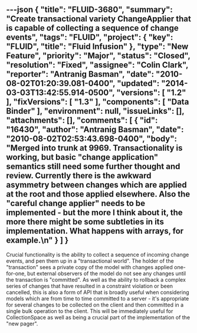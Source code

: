---json
{
  "title": "FLUID-3680",
  "summary": "Create transactional variety ChangeApplier that is capable of collecting a sequence of change events",
  "tags": "FLUID",
  "project": {
    "key": "FLUID",
    "title": "Fluid Infusion"
  },
  "type": "New Feature",
  "priority": "Major",
  "status": "Closed",
  "resolution": "Fixed",
  "assignee": "Colin Clark",
  "reporter": "Antranig Basman",
  "date": "2010-08-02T01:20:39.081-0400",
  "updated": "2014-03-03T13:42:55.914-0500",
  "versions": [
    "1.2"
  ],
  "fixVersions": [
    "1.3"
  ],
  "components": [
    "Data Binder"
  ],
  "environment": null,
  "issueLinks": [],
  "attachments": [],
  "comments": [
    {
      "id": "16430",
      "author": "Antranig Basman",
      "date": "2010-08-02T02:53:43.698-0400",
      "body": "Merged into trunk at 9969. Transactionality is working, but basic \"change application\" semantics still need some further thought and review. Currently there is the awkward asymmetry between changes which are applied at the root and those applied elsewhere. Also the \"careful change applier\" needs to be implemented - but the more I think about it, the more there might be some subtleties in its implementation. What happens with arrays, for example.\n"
    }
  ]
}
---
Crucial functionality is the ability to collect a sequence of incoming change events, and pen them up in a "transactional world". The holder of the "transaction" sees a private copy of the model with changes applied one-for-one, but external observers of the model do not see any changes until the transaction is "committed". As well as the ability to rollback a complex series of changes that have resulted in a constraint violation or been cancelled, this is also a form of API that is broadly useful when considering models which are from time to time committed to a server - it's appropriate for several changes to be collected on the client and then committed in a single bulk operation to the client. This will be immediately useful for CollectionSpace as well as being a crucial part of the implementation of the "new pager".

        